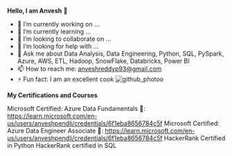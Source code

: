**Hello, I am Anvesh** 👋



- 🔭 I’m currently working on ... 
- 🌱 I’m currently learning ...
- 👯 I’m looking to collaborate on ...
- 🤔 I’m looking for help with ...                                                              
- 💬 Ask me about Data Analysis, Data Engineering, Python, SQL, PySpark, Azure, AWS, ETL, Hadoop, SnowFlake, Databricks, Power BI
- 📫 How to reach me: anveshreddyp93@gmail.com
- ⚡ Fun fact: I am an excellent cook ![github_photoo](https://github.com/reddy-anvesh/reddy-anvesh/assets/149987255/94e6cb44-a92f-4b7c-8844-faf3a33483df)


**My Certifications and Courses**

Microsoft Certified: Azure Data Fundamentals 🔗: https://learn.microsoft.com/en-us/users/anveshpendli/credentials/6f1eba8656784c5f
Microsoft Certified: Azure Data Engineer Associate 🔗: https://learn.microsoft.com/en-us/users/anveshpendli/credentials/6f1eba8656784c5f
HackerRank Certified in Python
HackerRank certified in SQL 

